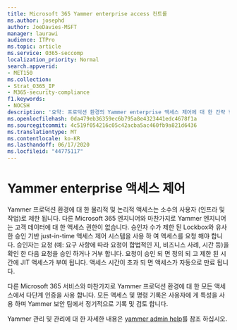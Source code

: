 ```yaml
---
title: Microsoft 365 Yammer enterprise access 컨트롤
ms.author: josephd
author: JoeDavies-MSFT
manager: laurawi
audience: ITPro
ms.topic: article
ms.service: O365-seccomp
localization_priority: Normal
search.appverid:
- MET150
ms.collection:
- Strat_O365_IP
- M365-security-compliance
f1.keywords:
- NOCSH
description: '요약: 프로덕션 환경의 Yammer enterprise 액세스 제어에 대 한 간략 한 요약입니다.'
ms.openlocfilehash: 0da479eb36359ec6b795a8e4323441edc4678f1a
ms.sourcegitcommit: 4c519f054216c05c42acba5ac460fb9a821d6436
ms.translationtype: MT
ms.contentlocale: ko-KR
ms.lasthandoff: 06/17/2020
ms.locfileid: "44775117"
---
```

# <a name="yammer-enterprise-access-controls"></a>Yammer enterprise 액세스 제어 

Yammer 프로덕션 환경에 대 한 물리적 및 논리적 액세스는 소수의 사용자 (인프라 및 작업)로 제한 됩니다. 다른 Microsoft 365 엔지니어와 마찬가지로 Yammer 엔지니어는 고객 데이터에 대 한 액세스 권한이 없습니다. 승인자 수가 제한 된 Lockbox와 유사한 승인 기반 just-in-time 액세스 제어 시스템을 사용 하 여 액세스를 요청 해야 합니다. 승인자는 요청 (예: 요구 사항에 따라 요청이 합법적인 지, 비즈니스 사례, 시간 등)을 확인 한 다음 요청을 승인 하거나 거부 합니다. 요청이 승인 되 면 정의 되 고 제한 된 시간에 JIT 액세스가 부여 됩니다. 액세스 시간이 초과 되 면 액세스가 자동으로 만료 됩니다.

다른 Microsoft 365 서비스와 마찬가지로 Yammer 프로덕션 환경에 대 한 모든 액세스에서 다단계 인증을 사용 합니다. 모든 액세스 및 명령 기록은 사용자에 게 특성을 사용 하며 Yammer 보안 팀에서 정기적으로 기록 및 검토 합니다.

Yammer 관리 및 관리에 대 한 자세한 내용은 [yammer admin help](https://docs.microsoft.com/yammer/yammer-landing-page)를 참조 하십시오.